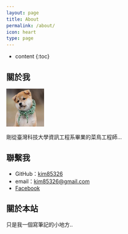 ```yaml
---
layout: page
title: About
permalink: /about/
icon: heart
type: page
---
```


* content
{:toc}

## 關於我

<img src="./image/elaine.jpg" style="height: 100px;width: 100px;" />

剛從臺灣科技大學資訊工程系畢業的菜鳥工程師...

## 聯繫我

* GitHub：[kim85326](https://github.com/kim85326)
* email：kim85326@gmail.com
* [Facebook](https://www.facebook.com/kim85326)

## 關於本站

只是我一個寫筆記的小地方..
